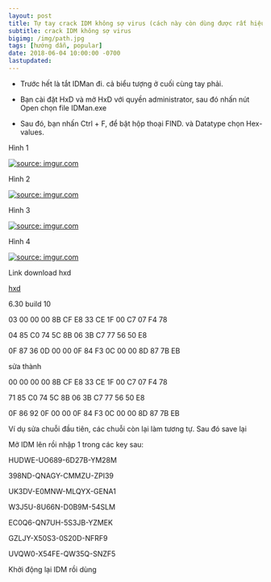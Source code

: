 ```yaml
---
layout: post
title: Tự tay crack IDM không sợ virus (cách này còn dùng được rất hiệu quả mà không bị fake serial number)
subtitle: crack IDM không sợ virus
bigimg: /img/path.jpg
tags: [hướng dẫn, popular]
date: 2018-06-04 10:00:00 -0700
lastupdated: 
---
```


- Trước hết là tắt IDMan đi. cả biểu tượng ở cuối cùng tay phải.

- Bạn cài đặt HxD và mở HxD với quyền administrator, sau đó nhấn nút Open chọn file IDMan.exe

- Sau đó, bạn nhấn Ctrl + F, để bật hộp thoại FIND. và Datatype chọn Hex-values.

Hình 1

<a href="https://imgur.com/DgMYyhi"><img src="https://i.imgur.com/DgMYyhi.png" title="source: imgur.com" /></a>

Hình 2

<a href="https://imgur.com/SXddy4r"><img src="https://i.imgur.com/SXddy4r.png" title="source: imgur.com" /></a>

Hình 3

<a href="https://imgur.com/cMCR6Dr"><img src="https://i.imgur.com/cMCR6Dr.png" title="source: imgur.com" /></a>

Hình 4

<a href="https://imgur.com/R3qtrfj"><img src="https://i.imgur.com/R3qtrfj.png" title="source: imgur.com" /></a>

Link download hxd

[hxd](https://mh-nexus.de/en/hxd/)

6.30 build 10

03 00 00 00 8B CF E8 33 CE 1F 00 C7 07 F4 78

04 85 C0 74 5C 8B 06 3B C7 77 56 50 E8

0F 87 36 0D 00 00 0F 84 F3 0C 00 00 8D 87 7B EB

sửa thành

00 00 00 00 8B CF E8 33 CE 1F 00 C7 07 F4 78

71 85 C0 74 5C 8B 06 3B C7 77 56 50 E8

0F 86 92 0F 00 00 0F 84 F3 0C 00 00 8D 87 7B EB

Ví dụ sửa chuỗi đầu tiên, các chuỗi còn lại làm tương tự. Sau đó save lại

Mở IDM lên rồi nhập 1 trong các key sau:

HUDWE-UO689-6D27B-YM28M

398ND-QNAGY-CMMZU-ZPI39

UK3DV-E0MNW-MLQYX-GENA1

W3J5U-8U66N-D0B9M-54SLM

EC0Q6-QN7UH-5S3JB-YZMEK

GZLJY-X50S3-0S20D-NFRF9

UVQW0-X54FE-QW35Q-SNZF5

Khởi động lại IDM rồi dùng

